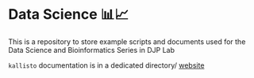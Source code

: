# Data Science 📊📈
This is a repository to store example scripts and documents used for the Data Science and Bioinformatics Series in DJP Lab

`kallisto` documentation is in a dedicated directory/ [website](https://saramasarone.github.io/Running-kallisto-on-Apocrita/)  
